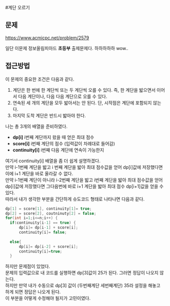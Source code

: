 #계단 오르기
## 문제
https://www.acmicpc.net/problem/2579

일단 이문제 정보올림피아드 __초등부__ 출제문제다. 하하하하하 wow..

## 접근방법
이 문제의 중요한 조건은 다음과 같다. 

1. 계단은 한 번에 한 계단씩 또는 두 계단씩 오를 수 있다. 즉, 한 계단을 밟으면서 이어서 다음 계단이나, 다음 다음 계단으로 오를 수 있다.   
2. 연속된 세 개의 계단을 모두 밟아서는 안 된다. 단, 시작점은 계단에 포함되지 않는다.   
3. 마지막 도착 계단은 반드시 밟아야 한다.  

나는 총 3개의 배열을 준비하였다.   
*  __dp[i]__ i번째 계단까지 왔을 때 얻은 최대 점수
* __score[i]__ i번째 계단의 점수 (입력값이 차례대로 들어감)
* __continuity[i]__ i번째 다음 계단에 연속이 가능한지   

여기서 continuity[i] 배열을 좀 더 쉽게 설명하겠다.    
만약 i-1번째 계단을 밟고 i 번째 계단을 밟아 최대 점수값을 얻어 dp[i]값에 저장했다면 이에 i+1 계단을 바로 올라갈 수 없다.   
만약 i-1번째 계단이 아니라 i-2번째 계단을 밟고 i번째 계단을 밟아 최대 점수값을 얻어 dp[i]값에 저장했다면 그다음번에 바로 i+1 계단을 밟아 최대 점수 dp[i+1]값을 얻을 수 있다.   
따라서 내가 생각한 부분을 간단하게 슈도코드 형태로 나타나면 다음과 같다.
  
  ``` java
  dp[1] = score[1], continuity[1]= true;
  dp[2] = score[2], coutninuty[2] = false;
  for(int i=1;i<=n;i++) {
    if(continuity[i-1] == true) {
        dp[i]= dp[i-1] + score[i];
        continuity[i]= false;
    
    else{
        dp[i]= dp[i-2] + score[i];
        continuity[i]=true;
    }
  ```
하지만 문제점이 있었다.   
문제의 입력값으로 내 코드를 실행하면 dp[3]값이 25가 된다. 그러면 정답이 나오지 않는다.   
하지만 만약 내가 수동으로 dp[3] 값이 (두번째계단 세번째계단) 35라 설정을 해놓고 하게 되면 정답은 나오게 된다.   
이 부분을 어떻게 수정해야 될지가 고민이였다. 
